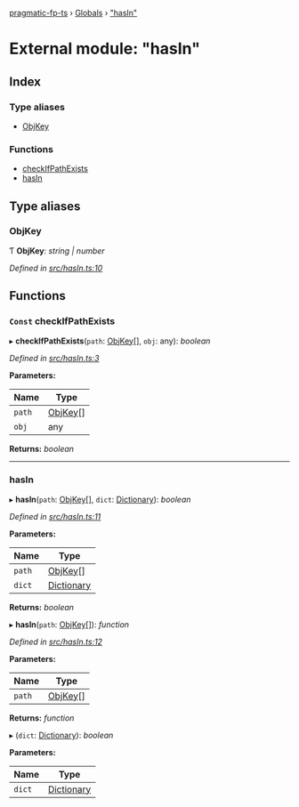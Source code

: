 [pragmatic-fp-ts](../README.md) › [Globals](../globals.md) › ["hasIn"](_hasin_.md)

# External module: "hasIn"

## Index

### Type aliases

* [ObjKey](_hasin_.md#objkey)

### Functions

* [checkIfPathExists](_hasin_.md#const-checkifpathexists)
* [hasIn](_hasin_.md#hasin)

## Type aliases

###  ObjKey

Ƭ **ObjKey**: *string | number*

*Defined in [src/hasIn.ts:10](https://github.com/hermann-p/pragmatic-fp-ts/blob/1e5cfe0/src/hasIn.ts#L10)*

## Functions

### `Const` checkIfPathExists

▸ **checkIfPathExists**(`path`: [ObjKey](_hasin_.md#objkey)[], `obj`: any): *boolean*

*Defined in [src/hasIn.ts:3](https://github.com/hermann-p/pragmatic-fp-ts/blob/1e5cfe0/src/hasIn.ts#L3)*

**Parameters:**

Name | Type |
------ | ------ |
`path` | [ObjKey](_hasin_.md#objkey)[] |
`obj` | any |

**Returns:** *boolean*

___

###  hasIn

▸ **hasIn**(`path`: [ObjKey](_hasin_.md#objkey)[], `dict`: [Dictionary](_types_.md#dictionary)): *boolean*

*Defined in [src/hasIn.ts:11](https://github.com/hermann-p/pragmatic-fp-ts/blob/1e5cfe0/src/hasIn.ts#L11)*

**Parameters:**

Name | Type |
------ | ------ |
`path` | [ObjKey](_hasin_.md#objkey)[] |
`dict` | [Dictionary](_types_.md#dictionary) |

**Returns:** *boolean*

▸ **hasIn**(`path`: [ObjKey](_hasin_.md#objkey)[]): *function*

*Defined in [src/hasIn.ts:12](https://github.com/hermann-p/pragmatic-fp-ts/blob/1e5cfe0/src/hasIn.ts#L12)*

**Parameters:**

Name | Type |
------ | ------ |
`path` | [ObjKey](_hasin_.md#objkey)[] |

**Returns:** *function*

▸ (`dict`: [Dictionary](_types_.md#dictionary)): *boolean*

**Parameters:**

Name | Type |
------ | ------ |
`dict` | [Dictionary](_types_.md#dictionary) |
